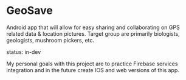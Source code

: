 # GeoSave
Android app that will allow for easy sharing and collaborating on GPS related data & location pictures. Target group are primarily biologists, geologists, mushroom pickers, etc.

status: in-dev

My personal goals with this project are to practice Firebase services integration and in the future create IOS and web versions of this app.
